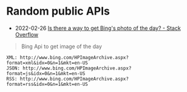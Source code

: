 # Random public APIs

- 2022-02-26 [Is there a way to get Bing's photo of the day? - Stack Overflow](https://stackoverflow.com/questions/10639914/is-there-a-way-to-get-bings-photo-of-the-day)
> Bing Api to get image of the day
```
XML: http://www.bing.com/HPImageArchive.aspx?format=xml&idx=0&n=1&mkt=en-US
JSON: http://www.bing.com/HPImageArchive.aspx?format=js&idx=0&n=1&mkt=en-US
RSS: http://www.bing.com/HPImageArchive.aspx?format=rss&idx=0&n=1&mkt=en-US
```